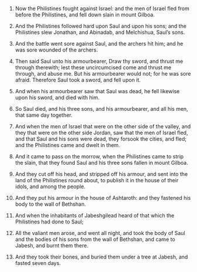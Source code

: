 1. Now the Philistines fought against Israel: and the men of Israel
fled from before the Philistines, and fell down slain in mount Gilboa.

2. And the Philistines followed hard upon Saul and upon his sons;
and the Philistines slew Jonathan, and Abinadab, and Melchishua,
Saul’s sons.

3. And the battle went sore against Saul, and the archers hit him;
and he was sore wounded of the archers.

4. Then said Saul unto his armourbearer, Draw thy sword, and thrust
me through therewith; lest these uncircumcised come and thrust me
through, and abuse me. But his armourbearer would not; for he was sore
afraid. Therefore Saul took a sword, and fell upon it.

5. And when his armourbearer saw that Saul was dead, he fell
likewise upon his sword, and died with him.

6. So Saul died, and his three sons, and his armourbearer, and all
his men, that same day together.

7. And when the men of Israel that were on the other side of the
valley, and they that were on the other side Jordan, saw that the men
of Israel fled, and that Saul and his sons were dead, they forsook the
cities, and fled; and the Philistines came and dwelt in them.

8. And it came to pass on the morrow, when the Philistines came to
strip the slain, that they found Saul and his three sons fallen in
mount Gilboa.

9. And they cut off his head, and stripped off his armour, and sent
into the land of the Philistines round about, to publish it in the
house of their idols, and among the people.

10. And they put his armour in the house of Ashtaroth: and they
fastened his body to the wall of Bethshan.

11. And when the inhabitants of Jabeshgilead heard of that which the
Philistines had done to Saul;

12. All the valiant men arose, and
went all night, and took the body of Saul and the bodies of his sons
from the wall of Bethshan, and came to Jabesh, and burnt them there.

13. And they took their bones, and buried them under a tree at
Jabesh, and fasted seven days.